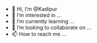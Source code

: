 - 👋 Hi, I’m @Kadipur
- 👀 I’m interested in ...
- 🌱 I’m currently learning ...
- 💞️ I’m looking to collaborate on ...
- 📫 How to reach me ...

<!---
Kadipur/Kadipur is a ✨ special ✨ repository because its `README.md` (this file) appears on your GitHub profile.
You can click the Preview link to take a look at your changes.
--->
